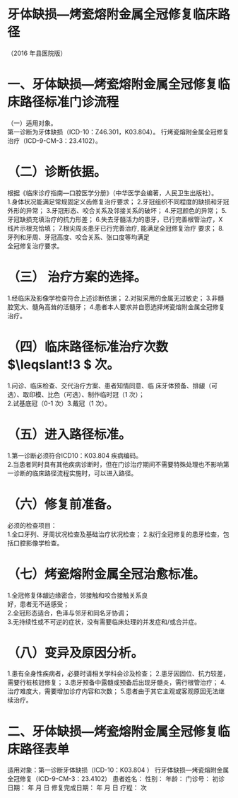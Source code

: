 # 牙体缺损—烤瓷熔附金属全冠修复临床路径  
（2016 年县医院版）  
# 一、牙体缺损—烤瓷熔附金属全冠修复临床路径标准门诊流程  
（一）适用对象。  
第一诊断为牙体缺损（ICD-10：Z46.301，K03.804）。 行烤瓷熔附金属全冠修复治疗（ICD-9-CM-3：23.4102）。  
# （二）诊断依据。  
根据《临床诊疗指南—口腔医学分册》（中华医学会编著，人民卫生出版社）。  
1.身体状况能满足常规固定义齿修复治疗要求； 2.牙冠组织不同程度的缺损和牙冠外形的异常； 3.牙冠形态、咬合关系及邻接关系的破坏； 4.牙冠颜色的异常； 5.牙冠缺损充填治疗的抗力形差； 6.失去牙髓活力的患牙，已行完善根管治疗，X 线片示根充恰填； 7.根尖周炎患牙已行完善治疗, 能满足全冠修复治疗 要求； 8.牙列和牙周、牙冠高度、咬合关系、张口度等均满足  
全冠修复治疗要求。  
# （三） 治疗方案的选择。  
1.经临床及影像学检查符合上述诊断依据； 2.对拟采用的金属无过敏史； 3.非髓腔宽大、髓角高耸的活髓牙； 4.患者本人要求并自愿选择烤瓷熔附金属全冠修复治疗。  
# （四）临床路径标准治疗次数 $\leqslant\!3 $ 次。  
1.问诊、临床检查、交代治疗方案、患者知情同意、临 床牙体预备、排龈（可选）、取印模、比色（可选）、制作临时冠（1 次）；  
2.试基底冠（0-1 次）3.戴冠（1 次）。  
#  （五）进入路径标准。  
1.第一诊断必须符合ICD10：K03.804 疾病编码。  
2.当患者同时具有其他疾病诊断时，但在门诊治疗期间不需要特殊处理也不影响第一诊断的临床路径流程实施时，可以进入路径。  
# （六）修复前准备。  
必须的检查项目：  
1.全口牙列、牙周状况检查及基础治疗状况检查； 2.拟行全冠修复的患牙检查，包括口腔影像学检查。  
# （七）烤瓷熔附金属全冠治愈标准。  
1.全冠修复体龈边缘密合，邻接触和咬合接触关系良  
好，患者无不适感受；  
2.全冠形态适合，色泽与邻牙和同名牙协调；  
3.无持续性或不可逆的症状，没有需要临床处理的并发症和/或合并症。  
# （八）变异及原因分析。  
1.患有全身性疾病者，必要时请相关学科会诊及检查； 2.患牙因固位、抗力较差，需要行桩核冠修复； 3.患牙预备中露髓或预备后出现牙髓炎，需行根管治疗； 4.治疗难度大，需要增加诊疗内容和次数； 5.患者由于其它主观或客观原因无法继续治疗。  
# 二、牙体缺损—烤瓷熔附金属全冠修复临床路径表单  
适用对象：第一诊断牙体缺损（ICD-10：K03.804 ） 行牙体缺损—烤瓷熔附金属全冠修复（ICD-9-CM-3：23.4102） 患者姓名：            性别：     年龄：       门诊号：           初诊日期：     年  月  日  修复完成日期：     年   月   日  疗程：   次  
